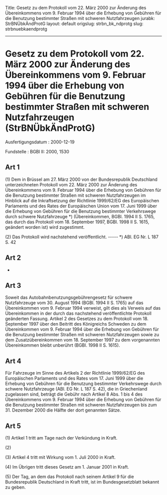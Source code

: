 Title: Gesetz zu dem Protokoll vom 22. März 2000 zur Änderung des Übereinkommens vom
  9. Februar 1994 über die Erhebung von Gebühren für die Benutzung bestimmter Straßen
  mit schweren Nutzfahrzeugen
jurabk: StrBNÜbkÄndProtG
layout: default
origslug: strbn_bk_ndprotg
slug: strbnuebkaendprotg

---

# Gesetz zu dem Protokoll vom 22. März 2000 zur Änderung des Übereinkommens vom 9. Februar 1994 über die Erhebung von Gebühren für die Benutzung bestimmter Straßen mit schweren Nutzfahrzeugen (StrBNÜbkÄndProtG)

Ausfertigungsdatum
:   2000-12-19

Fundstelle
:   BGBl II: 2000, 1530



## Art 1

(1) Dem in Brüssel am 27. März 2000 von der Bundesrepublik Deutschland
unterzeichneten Protokoll vom 22. März 2000 zur Änderung des
Übereinkommens vom 9. Februar 1994 über die Erhebung von Gebühren für
die Benutzung bestimmter Straßen mit schweren Nutzfahrzeugen im
Hinblick auf die Inkraftsetzung der Richtlinie 1999/62/EG des
Europäischen Parlaments und des Rates der Europäischen Union vom 17.
Juni 1999 über die Erhebung von Gebühren für die Benutzung bestimmter
Verkehrswege durch schwere Nutzfahrzeuge \*) (Übereinkommen, BGBl.
1994 II S. 1765, das durch das Protokoll vom 18. September 1997, BGBl.
1998 II S. 1615, geändert worden ist) wird zugestimmt.

(2) Das Protokoll wird nachstehend veröffentlicht.
----- \*) ABl. EG Nr. L 187 S. 42


## Art 2

-


## Art 3

Soweit das Autobahnbenutzungsgebührengesetz für schwere Nutzfahrzeuge
vom 30. August 1994 (BGBl. 1994 II S. 1765) auf das Übereinkommen vom
9\. Februar 1994 verweist, gilt dies als Verweis auf das Übereinkommen
in der durch das nachstehend veröffentlichte Protokoll geänderten
Fassung. Artikel 2 des Gesetzes zu dem Protokoll vom 18. September
1997 über den Beitritt des Königreichs Schweden zu dem Übereinkommen
vom 9. Februar 1994 über die Erhebung von Gebühren für die Benutzung
bestimmter Straßen mit schweren Nutzfahrzeugen sowie zu dem
Zusatzübereinkommen vom 18. September 1997 zu dem vorgenannten
Übereinkommen bleibt unberührt (BGBl. 1998 II S. 1615).


## Art 4

Für Fahrzeuge im Sinne des Artikels 2 der Richtlinie 1999/62/EG des
Europäischen Parlaments und des Rates vom 17. Juni 1999 über die
Erhebung von Gebühren für die Benutzung bestimmter Verkehrswege durch
schwere Nutzfahrzeuge (ABl. EG Nr. L 187 S. 42), die in Griechenland
zugelassen sind, beträgt die Gebühr nach Artikel 8 Abs. 1 bis 4 des
Übereinkommens vom 9. Februar 1994 über die Erhebung von Gebühren für
die Benutzung bestimmter Straßen mit schweren Nutzfahrzeugen bis zum
31\. Dezember 2000 die Hälfte der dort genannten Sätze.


## Art 5

(1) Artikel 1 tritt am Tage nach der Verkündung in Kraft.

(2)

(3) Artikel 4 tritt mit Wirkung vom 1. Juli 2000 in Kraft.

(4) Im Übrigen tritt dieses Gesetz am 1. Januar 2001 in Kraft.

(5) Der Tag, an dem das Protokoll nach seinem Artikel 9 für die
Bundesrepublik Deutschland in Kraft tritt, ist im Bundesgesetzblatt
bekannt zu geben.

